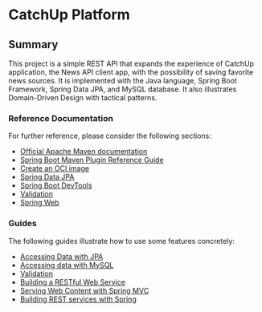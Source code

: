 # CatchUp Platform

## Summary
This project is a simple REST API that expands the experience of CatchUp application, the News API client app, with the possibility of saving favorite news sources. It is implemented with the Java language, Spring Boot Framework, Spring Data JPA, and MySQL database. It also illustrates Domain-Driven Design with tactical patterns.

### Reference Documentation

For further reference, please consider the following sections:

* [Official Apache Maven documentation](https://maven.apache.org/guides/index.html)
* [Spring Boot Maven Plugin Reference Guide](https://docs.spring.io/spring-boot/3.5.6/maven-plugin)
* [Create an OCI image](https://docs.spring.io/spring-boot/3.5.6/maven-plugin/build-image.html)
* [Spring Data JPA](https://docs.spring.io/spring-boot/docs/3.5.6/reference/htmlsingle/index.html#data.sql.jpa-and-spring-data)
* [Spring Boot DevTools](https://docs.spring.io/spring-boot/docs/3.5.6/reference/htmlsingle/index.html#using.devtools)
* [Validation](https://docs.spring.io/spring-boot/docs/3.5.6/reference/htmlsingle/index.html#io.validation)
* [Spring Web](https://docs.spring.io/spring-boot/docs/3.5.6/reference/htmlsingle/index.html#web)

### Guides

The following guides illustrate how to use some features concretely:

* [Accessing Data with JPA](https://spring.io/guides/gs/accessing-data-jpa/)
* [Accessing data with MySQL](https://spring.io/guides/gs/accessing-data-mysql/)
* [Validation](https://spring.io/guides/gs/validating-form-input/)
* [Building a RESTful Web Service](https://spring.io/guides/gs/rest-service/)
* [Serving Web Content with Spring MVC](https://spring.io/guides/gs/serving-web-content/)
* [Building REST services with Spring](https://spring.io/guides/tutorials/rest/)

